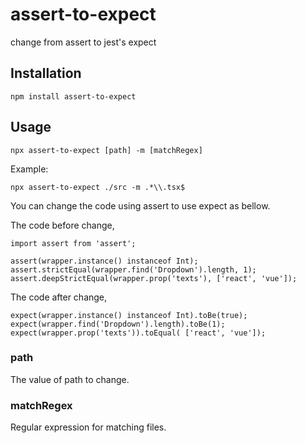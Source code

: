# assert-to-expect
change from assert to jest's expect

## Installation

```
npm install assert-to-expect
```

## Usage

```
npx assert-to-expect [path] -m [matchRegex]
```

Example:

```
npx assert-to-expect ./src -m .*\\.tsx$
```

You can change the code using assert to use expect as bellow.

The code before change,

```
import assert from 'assert';

assert(wrapper.instance() instanceof Int);
assert.strictEqual(wrapper.find('Dropdown').length, 1);
assert.deepStrictEqual(wrapper.prop('texts'), ['react', 'vue']);
```

The code after change,
```
expect(wrapper.instance() instanceof Int).toBe(true);
expect(wrapper.find('Dropdown').length).toBe(1);
expect(wrapper.prop('texts')).toEqual( ['react', 'vue']);
```


### path

The value of path to change.

### matchRegex

Regular expression for matching files.

